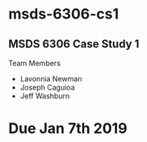 # msds-6306-cs1

## MSDS 6306 Case Study 1 

Team Members
* Lavonnia Newman
* Joseph Caguioa
* Jeff Washburn

# Due Jan 7th 2019

